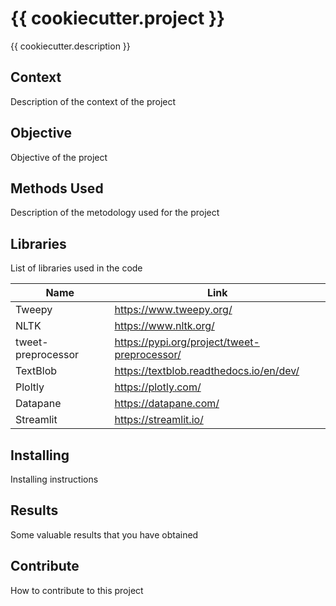# {{ cookiecutter.project }}

{{ cookiecutter.description }}

## Context

Description of the context of the project

## Objective

Objective of the project

## Methods Used

Description of the metodology used for the project

## Libraries

List of libraries used in the code

| Name               | Link                                         |
| ------------------ | -------------------------------------------- |
| Tweepy             | https://www.tweepy.org/                      |
| NLTK               | https://www.nltk.org/                        |
| tweet-preprocessor | https://pypi.org/project/tweet-preprocessor/ |
| TextBlob           | https://textblob.readthedocs.io/en/dev/      |
| Ploltly            | https://plotly.com/                          |
| Datapane           | https://datapane.com/                        |
| Streamlit          | https://streamlit.io/                        |

## Installing

Installing instructions

## Results

Some valuable results that you have obtained

## Contribute

How to contribute to this project


